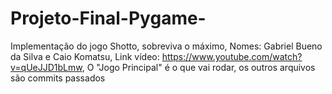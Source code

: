 # Projeto-Final-Pygame-
Implementação do jogo Shotto, sobreviva o máximo,
Nomes: Gabriel Bueno da Silva e Caio Komatsu, 
Link vídeo: https://www.youtube.com/watch?v=qUeJJD1bLmw,
O "Jogo Principal" é o que vai rodar, os outros arquivos são commits passados
